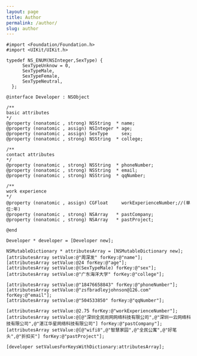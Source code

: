 ```yaml
---
layout: page
title: Author
permalink: /author/
slug: author
---
```


    #import <Foundation/Foundation.h>
    #import <UIKit/UIKit.h>

    typedef NS_ENUM(NSInteger,SexType) {
          SexTypeUnknow = 0,
          SexTypeMale,
          SexTypeFemale,
          SexTypeNeutral,
      };

    @interface Developer : NSObject

    /**
    basic attributes
    */
    @property (nonatomic , strong) NSString  * name;
    @property (nonatomic , assign) NSInteger * age;
    @property (nonatomic , assign) SexType     sex;
    @property (nonatomic , strong) NSString  * college;

    /**
    contact attributes
    */
    @property (nonatomic , strong) NSString  * phoneNumber;
    @property (nonatomic , strong) NSString  * email;
    @property (nonatomic , strong) NSString  * qqNumber;

    /**
    work experience
    */
    @property (nonatomic , assign) CGFloat     workExperienceNumber;//(单位:年)
    @property (nonatomic , strong) NSArray   * pastCompany;
    @property (nonatomic , strong) NSArray   * pastProject;

    @end

<!-- 以下，是我的赋值信息： -->

    Developer * developer = [Developer new];

    NSMutableDictionary * attributesArray = [NSMutableDictionary new];
    [attributesArray setValue:@"周深发" forKey:@"name"];
    [attributesArray setValue:@24 forKey:@"age"];
    [attributesArray setValue:@(SexTypeMale) forKey:@"sex"];
    [attributesArray setValue:@"广东海洋大学" forKey:@"college"];

    [attributesArray setValue:@"18476658843" forKey:@"phoneNumber"];
    [attributesArray setValue:@"zsfbradleyjohnson@126.com" forKey:@"email"];
    [attributesArray setValue:@"504533850" forKey:@"qqNumber"];

    [attributesArray setValue:@2.75 forKey:@"workExperienceNumber"];
    [attributesArray setValue:@[@"深圳全民尚网网络科技有限公司",@"深圳一云网络科技有限公司",@"湛江华星网络科技有限公司"] forKey:@"pastCompany"];
    [attributesArray setValue:@[@"wifi8",@"智慧家园",@"全民公寓",@"好笔头",@"折扣买"] forKey:@"pastProject"];

    [developer setValuesForKeysWithDictionary:attributesArray];

